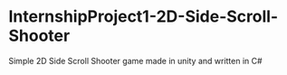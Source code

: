 # InternshipProject1-2D-Side-Scroll-Shooter
Simple 2D Side Scroll Shooter game made in unity and written in C#
